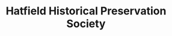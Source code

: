 ---
layout: repo
title: "Hatfield Historical Preservation Society"
id: 14168
permalink: repos/14168/
---